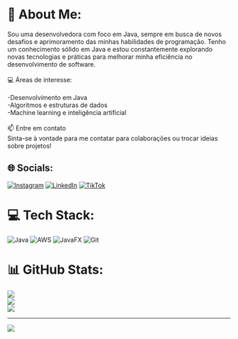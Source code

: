 # 💫 About Me:
Sou uma desenvolvedora com foco em Java, sempre em busca de novos desafios e aprimoramento das minhas habilidades de programação. Tenho um conhecimento sólido em Java e estou constantemente explorando novas tecnologias e práticas para melhorar minha eficiência no desenvolvimento de software.<br><br>💻 Áreas de interesse:<br><br>-Desenvolvimento em Java<br>-Algoritmos e estruturas de dados<br>-Machine learning e inteligência artificial<br><br>📫 Entre em contato<br>Sinta-se à vontade para me contatar para colaborações ou trocar ideias sobre projetos!


## 🌐 Socials:
[![Instagram](https://img.shields.io/badge/Instagram-%23E4405F.svg?logo=Instagram&logoColor=white)](https://instagram.com/biancasuarz) [![LinkedIn](https://img.shields.io/badge/LinkedIn-%230077B5.svg?logo=linkedin&logoColor=white)](https://linkedin.com/in/biancasuarz) [![TikTok](https://img.shields.io/badge/TikTok-%23000000.svg?logo=TikTok&logoColor=white)](https://tiktok.com/@biancasuarzdev) 

# 💻 Tech Stack:
![Java](https://img.shields.io/badge/java-%23ED8B00.svg?style=for-the-badge&logo=openjdk&logoColor=white) ![AWS](https://img.shields.io/badge/AWS-%23FF9900.svg?style=for-the-badge&logo=amazon-aws&logoColor=white) ![JavaFX](https://img.shields.io/badge/javafx-%23FF0000.svg?style=for-the-badge&logo=javafx&logoColor=white) ![Git](https://img.shields.io/badge/git-%23F05033.svg?style=for-the-badge&logo=git&logoColor=white)
# 📊 GitHub Stats:
![](https://github-readme-stats.vercel.app/api?username=biancasuarz&theme=dark&hide_border=false&include_all_commits=false&count_private=false)<br/>
![](https://github-readme-streak-stats.herokuapp.com/?user=biancasuarz&theme=dark&hide_border=false)<br/>
![](https://github-readme-stats.vercel.app/api/top-langs/?username=biancasuarz&theme=dark&hide_border=false&include_all_commits=false&count_private=false&layout=compact)

---
[![](https://visitcount.itsvg.in/api?id=biancasuarz&icon=0&color=0)](https://visitcount.itsvg.in)

<!-- Proudly created with GPRM ( https://gprm.itsvg.in ) -->